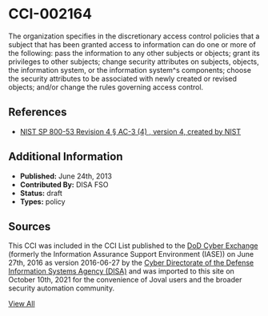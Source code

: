 # CCI-002164

The organization specifies in the discretionary access control policies that a subject that has been granted access to information can do one or more of the following: pass the information to any other subjects or objects; grant its privileges to other subjects; change security attributes on subjects, objects, the information system, or the information system^s components; choose the security attributes to be associated with newly created or revised objects; and/or change the rules governing access control.

## References ##

* [NIST SP 800-53 Revision 4 § AC-3 (4) , version 4, created by NIST](http://csrc.nist.gov/publications/PubsSPs.html)


## Additional Information ##

* **Published:** June 24th, 2013
* **Contributed By:** DISA FSO
* **Status:** draft
* **Types:** policy

## Sources ##

This CCI was included in the CCI List published to the [DoD Cyber Exchange](https://public.cyber.mil/stigs/cci/)
(formerly the Information Assurance Support Environment (IASE)) on June 27th, 2016 as version
2016-06-27 by the [Cyber Directorate of the Defense Information Systems Agency (DISA)](https://public.cyber.mil/about-cyber/)
and was imported to this site on October 10th, 2021 for the convenience of Joval users and the broader
security automation community.

[View All](../README.md)
